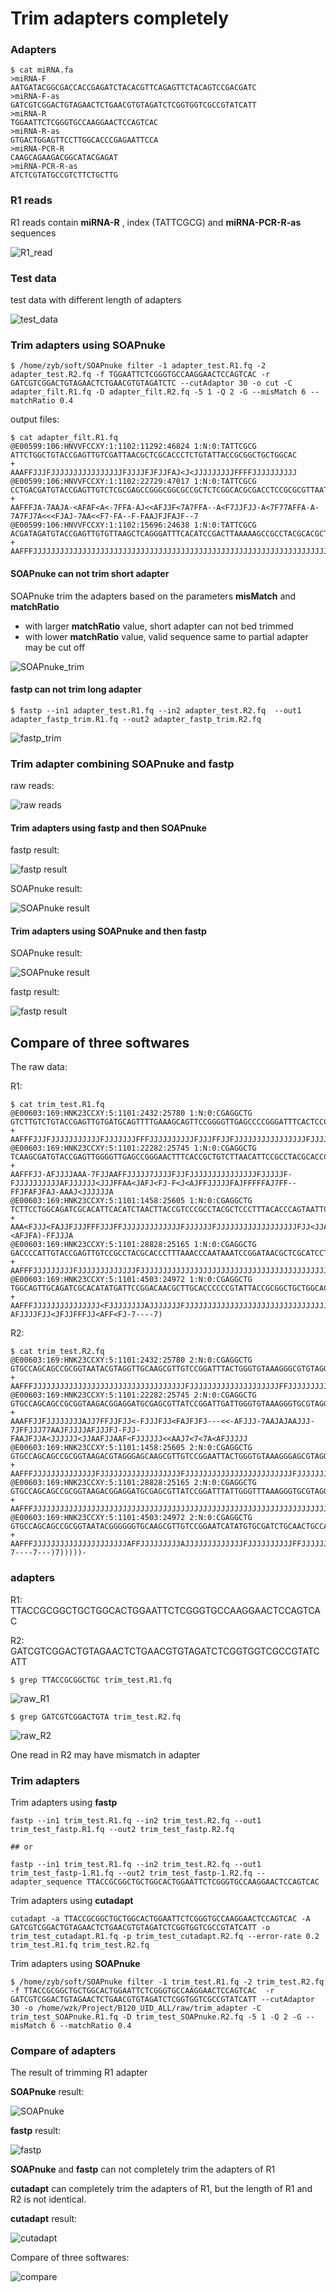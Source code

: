 # Trim adapters completely

### Adapters
```
$ cat miRNA.fa 
>miRNA-F
AATGATACGGCGACCACCGAGATCTACACGTTCAGAGTTCTACAGTCCGACGATC
>miRNA-F-as
GATCGTCGGACTGTAGAACTCTGAACGTGTAGATCTCGGTGGTCGCCGTATCATT
>miRNA-R
TGGAATTCTCGGGTGCCAAGGAACTCCAGTCAC
>miRNA-R-as
GTGACTGGAGTTCCTTGGCACCCGAGAATTCCA
>miRNA-PCR-R
CAAGCAGAAGACGGCATACGAGAT
>miRNA-PCR-R-as
ATCTCGTATGCCGTCTTCTGCTTG

```

### R1 reads

R1 reads contain **miRNA-R** , index (TATTCGCG) and **miRNA-PCR-R-as** sequences

![R1_read](picture/R1_read.png)

### Test data

test data with different length of adapters

![test_data](picture/test_data.png)

### Trim adapters using SOAPnuke

```
$ /home/zyb/soft/SOAPnuke filter -1 adapter_test.R1.fq -2 adapter_test.R2.fq -f TGGAATTCTCGGGTGCCAAGGAACTCCAGTCAC -r GATCGTCGGACTGTAGAACTCTGAACGTGTAGATCTC --cutAdaptor 30 -o cut -C adapter_filt.R1.fq -D adapter_filt.R2.fq -5 1 -Q 2 -G --misMatch 6 --matchRatio 0.4 
```

output files:

```
$ cat adapter_filt.R1.fq
@E00599:106:HNVVFCCXY:1:1102:11292:46824 1:N:0:TATTCGCG
ATTCTGGCTGTACCGAGTTGTCGATTAACGCTCGCACCCTCTGTATTACCGCGGCTGCTGGCAC
+
AAAFFJJJFJJJJJJJJJJJJJJJJFJJJJFJFJJFAJ<J<JJJJJJJJJFFFFJJJJJJJJJJ
@E00599:106:HNVVFCCXY:1:1102:22729:47017 1:N:0:TATTCGCG
CCTGACGATGTACCGAGTTGTCTCGCGAGCCGGGCGGCGCCGCTCTCGGCACGCGACCTCCGCGCGTTAATGACCCTTCCGCAGGTTCACCTACGGTTACCTTGTTACGAC
+
AAFFFJA-7AAJA-<AFAF<A<-7FFA-AJ<<AFJJF<7A7FFA--A<F7JJFJJ-A<7F77AFFA-A-7A7FJ7A<<<FJAJ-7AA<<F7-FA--F-FAAJFJFAJF--7
@E00599:106:HNVVFCCXY:1:1102:15696:24638 1:N:0:TATTCGCG
ACGATAGATGTACCGAGTTGTGTTAAGCTCAGGGATTTCACATCCGACTTAAAAAGCCGCCTACGCACGCTTTACGCCCAGTAAGTCCGGTTAACGCTCGCACCCTCTGTATTACCGCGGCTGCTGGCAC
+
AAFFFJJJJJJJJJJJJJJJJJJJJJJJJJJJJJJJJJJJJJJJJJJJJJJJJJJJJJJJJJJJJJJJJJJJJJJJJJJJJJJJJJJJJJJJJJJJJJJJJJJJJJJJJJJJJJJJJJJJJJJJJJJJJJ
```


#### SOAPnuke can not trim short adapter

SOAPnuke trim the adapters based on the parameters **misMatch** and **matchRatio**

* with larger **matchRatio** value, short adapter can not bed trimmed
* with lower **matchRatio** value, valid sequence same to partial adapter may be cut off

![SOAPnuke_trim](picture/SOAPnuke_trim.png)


#### fastp can not trim long adapter

```
$ fastp --in1 adapter_test.R1.fq --in2 adapter_test.R2.fq  --out1 adapter_fastp_trim.R1.fq --out2 adapter_fastp_trim.R2.fq
```


![fastp_trim](picture/fastp_trim.png)


### Trim adapter combining SOAPnuke and fastp

raw reads:

![raw reads](picture/1_raw.png)

#### Trim adapters using **fastp** and then **SOAPnuke**

fastp result:

![fastp result](picture/2_fastp.png)

SOAPnuke result:

![SOAPnuke result](picture/3_SOAPnuke.png)

#### Trim adapters using **SOAPnuke** and then  **fastp**

SOAPnuke result:

![SOAPnuke result](picture/2_SOAPnuke.png)

fastp result:

![fastp result](picture/3_fastp.png)


## Compare of three softwares

The raw data:

R1:
```
$ cat trim_test.R1.fq
@E00603:169:HNK23CCXY:5:1101:2432:25780 1:N:0:CGAGGCTG
GTCTTGTCTGTACCGAGTTGTGATGCAGTTTTGAAAGCAGTTCCGGGGTTGAGCCCCGGGATTTCACTCCCAACTTGCATCTCCGCCTACACGCCCTTTACACCCAGTAAATCCGGACAACGCTTGCAACCTACGTATTACCGCGGCTGC
+
AAFFFJJJFJJJJJJJJJJJFJJJJJJJFFFJJJJJJJJJJFJJJFFJJFJJJJJJJJJJJJJJJJFJJJJJJJJJJJJJJJJJJJJJJJJJJFJJJJFJJJJJJJJJJJJJJJJJJJJJJJJFJJJJJJJJJJFFFJJJJJ<JAJJFJJ
@E00603:169:HNK23CCXY:5:1101:22282:25745 1:N:0:CGAGGCTG
TCAAGCGATGTACCGAGTTGGGGTTGAGCCGGGAACTTTCACCGCTGTCTTAACATTCCGCCTACGCACCCTTTAAACCCAATAAATCCGGATAACGCTCGCATCCTCCGTCTTACCGCGGCTGCTGGCACTGGAATTCTCGGGTGCCAA
+
AAFFFJJ-AFJJJJAAA-7FJJAAFFJJJJJ7JJJJFJJFJJJJJJJJJJJJJJJFJJJJJF-FJJJJJJJJJJAFJJJJJJ<JJJFFAA<JAFJ<FJ-F<J<AJFFJJJJJFAJFFFFFAJ7FF--FFJFAFJFAJ-AAAJ<JJJJJJA
@E00603:169:HNK23CCXY:5:1101:1458:25605 1:N:0:CGAGGCTG
TCTTCCTGGCAGATCGCACATTCACATCTAACTTACCGTCCCGCCTACGCTCCCTTTACACCCAGTAATTCCGGACAACGCTTGCTCCCTACGTCTTACCGCGGCTGCTGGCACTGGAATTCTCGGGTGCCAAGGAACTCCAGTCACCGA
+
AAA<FJJJ<FAJJFJJJFFFJJJFFJJJJJJJJJJJJJFJJJJJJFJJJJJJJJJJJJJJJJJJFJJ<JJAJJJJJFAFFFFF<<7FFJ<FJJJJJJJJJ<J7JJ7JJJJAFFJFJAJJJJJJJJ<AAAFJ<FFF-<AFJFA)-FFJJJA
@E00603:169:HNK23CCXY:5:1101:28828:25165 1:N:0:CGAGGCTG
GACCCCATTGTACCGAGTTGTCCGCCTACGCACCCTTTAAACCCAATAAATCCGGATAACGCTCGCATCCTCCGTCTTACCGCGGCTGCTGGCACTGGAATTCTCGGGTGCCAAGGAACTCCAGTCACCGAGGCTGATCTCGTATGCCGT
+
AAFFFJJJJJJJJJFJJJJJJJJJJJJJFJJJJJJJJJJJJJJJJJJJJJJJJJJJJJJJJJJJJJJJJJJJJJJJJJJJJJJJJJJJJJAJJJJJJJJJJJJJJFJJJJJJJJJJJJJJJJJJJJJJJJJJJJJJJFJ<7FJJAJJJJF
@E00603:169:HNK23CCXY:5:1101:4503:24972 1:N:0:CGAGGCTG
TGGCAGTTGCAGATCGCACATATGATTCCGGACAACGCTTGCACCCCCCGTATTACCGCGGCTGCTGGCACTGGAATTCTCGGGTGCCAAGGAACTCAAGTCACCGAGGCTGATCTCGTATGCCGTCTTCTGCTTGAAAAAATATAGGGG
+
AAFFFJJJJJJJJJJJJJJJ<FJJJJJJJJAJJJJJJJFJJJJJJJJJJJJJJJJJJJJJJJJJJJJJJJJJJJJJJJJJJJJJJJJJJJJJJJJJJJJJJJJJJJJJJJJJJJJ-AFJJJJFJJ<JFJJFFFJJ<AFF<FJ-7----7)
```

R2:
```
$ cat trim_test.R2.fq
@E00603:169:HNK23CCXY:5:1101:2432:25780 2:N:0:CGAGGCTG
GTGCCAGCAGCCGCGGTAATACGTAGGTTGCAAGCGTTGTCCGGATTTACTGGGTGTAAAGGGCGTGTAGGCGGAGATGCAAGTTGGGAGTGAAATCCCGGGGCTCAACCCCGGAACTGCTTTCAAAACTGCATCACAACTCGGTACAGA
+
AAFFFJJJJJJJJJJJJJJJJJJJJJJJJJJJJJJJJJJFJJJJJJJJJJJJJJJJJJJJFFJJJJJJJJJJJJJFJJJJFFJJJJJJJJJJJJFJJJJJJJJJAFJJJJJJJJAJ<AFJJJJJJJFJJJJJJAAFJJJJFJJJJJJJJJ
@E00603:169:HNK23CCXY:5:1101:22282:25745 2:N:0:CGAGGCTG
GTGCCAGCAGCCGCGGTAAGACGGAGGATGCGAGCGTTATCCGGATTGATTGGGTGTAAAGGGTGCGTAGGCGGAATGTTAAGACAGCGGTGAAAGTTCCCGGCTCAACCACAACTCGGTACATCGCTTGAGATCGTCGGACTGTAGAAC
+
AAAFFJJFJJJJJJJJAJJ7FFJJFJJ<-FJJJFJJ<FAJFJFJ---<<-AFJJJ-7AAJAJAAJJJ-7JFFJJJ77AAJFJJJJAFJJJFJ-FJJ-FAAJFJJA<JJJJJJ<JJAAFJJAAF<FJJJJJJ<<AAJ7<7<7A<AFJJJJJ
@E00603:169:HNK23CCXY:5:1101:1458:25605 2:N:0:CGAGGCTG
GTGCCAGCAGCCGCGGTAAGACGTAGGGAGCAAGCGTTGTCCGGAATTACTGGGTGTAAAGGGAGCGTAGGCGGGACGGTAAGTTAGATGTGAATGTGCGATCTGCCAGGAAGAGATCGTCGGACTGTAGAACTCTGAACGTGTAGATCT
+
AAFFFJJJJJJJJJJJJJJFJJJJJJJJJJJJJJJJJJFJJJJJJJJJJJJJJJJJJJJJJJJFJJJJJJJJJJFAFJJAFFJFJFJAJJJJJFJJJJJJFFJJJJJJJJFJJJJJJJJJJJJAJAFFJJJJJJJFFAJFJJJJJF7AFJ
@E00603:169:HNK23CCXY:5:1101:28828:25165 2:N:0:CGAGGCTG
GTGCCAGCAGCCGCGGTAAGACGGAGGATGCGAGCGTTATCCGGATTTATTGGGTTTAAAGGGTGCGTAGGCGGACAACTCGGTACAATGGGGTCGATCGTCGGACTGTAGAACTCTGAACGTGTAGATCTCGGTGGTCGCCGTATCATT
+
AAFFFJJJJJJJJJJJJJJJJJJJJJJJJJJJJJJJJJJJJJJJJJJJJJJJJJJJJJJJJJJJJJJJJJJJJJJFJJJJJJJJJJJJJJJJJJJJJJJJJJJJJJJJJJJJJJJJJJJJJJJJJJJJJJJJJJJJJJJJJJJJJJJJJJ
@E00603:169:HNK23CCXY:5:1101:4503:24972 2:N:0:CGAGGCTG
GTGCCAGCAGCCGCGGTAATACGGGGGGTGCAAGCGTTGTCCGGAATCATATGTGCGATCTGCAACTGCCAGATCGTCGGACTGTAGAACTCTGAACGTGTAGATCTCGGTGGTCGCCGTATCATTAAAAAATTAATGTTGGGAGGGGTG
+
AAFFFJJJJJJJJJJJJJJJJJJJJJAFFJJJJJJJJJAJJJJJJJJJJJJJFJJJJJJJJJJFFJJJJJJJJJJFJJJJJJJJJJJJJJJJFJJAJJJJJJJFJJJJJJJJFFFAJJFFJJJAFJFJJJJJ-7----7---)7)))))-

```

### adapters

R1: TTACCGCGGCTGCTGGCACTGGAATTCTCGGGTGCCAAGGAACTCCAGTCAC 

R2: GATCGTCGGACTGTAGAACTCTGAACGTGTAGATCTCGGTGGTCGCCGTATCATT

```
$ grep TTACCGCGGCTGC trim_test.R1.fq
```

![raw_R1](picture/raw_R1.png)


```
$ grep GATCGTCGGACTGTA trim_test.R2.fq
```

![raw_R2](picture/raw_R2.png)

One read in R2 may have mismatch in adapter


### Trim adapters

Trim adapters using **fastp**
```
fastp --in1 trim_test.R1.fq --in2 trim_test.R2.fq --out1 trim_test_fastp.R1.fq --out2 trim_test_fastp.R2.fq

## or

fastp --in1 trim_test.R1.fq --in2 trim_test.R2.fq --out1 trim_test_fastp-1.R1.fq --out2 trim_test_fastp-1.R2.fq --adapter_sequence TTACCGCGGCTGCTGGCACTGGAATTCTCGGGTGCCAAGGAACTCCAGTCAC
```

Trim adapters using **cutadapt**
```
cutadapt -a TTACCGCGGCTGCTGGCACTGGAATTCTCGGGTGCCAAGGAACTCCAGTCAC -A GATCGTCGGACTGTAGAACTCTGAACGTGTAGATCTCGGTGGTCGCCGTATCATT -o trim_test_cutadapt.R1.fq -p trim_test_cutadapt.R2.fq --error-rate 0.2 trim_test.R1.fq trim_test.R2.fq
```


Trim adapters using **SOAPnuke**
```
$ /home/zyb/soft/SOAPnuke filter -1 trim_test.R1.fq -2 trim_test.R2.fq -f TTACCGCGGCTGCTGGCACTGGAATTCTCGGGTGCCAAGGAACTCCAGTCAC  -r GATCGTCGGACTGTAGAACTCTGAACGTGTAGATCTCGGTGGTCGCCGTATCATT --cutAdaptor 30 -o /home/wzk/Project/B120_UID_ALL/raw/trim_adapter -C  trim_test_SOAPnuke.R1.fq -D trim_test_SOAPnuke.R2.fq -5 1 -Q 2 -G --misMatch 6 --matchRatio 0.4
```


### Compare of adapters

The result of trimming R1 adapter

**SOAPnuke** result:

![SOAPnuke](picture/SOAPnuke.png)


**fastp** result:

![fastp](picture/fastp.png)

**SOAPnuke** and **fastp** can not completely trim the adapters of R1

**cutadapt** can completely trim the adapters of R1, but the length of R1 and R2 is not identical.

**cutadapt** result:

![cutadapt](picture/cutadapt.png)


Compare of three softwares:

![compare](picture/compare.png)